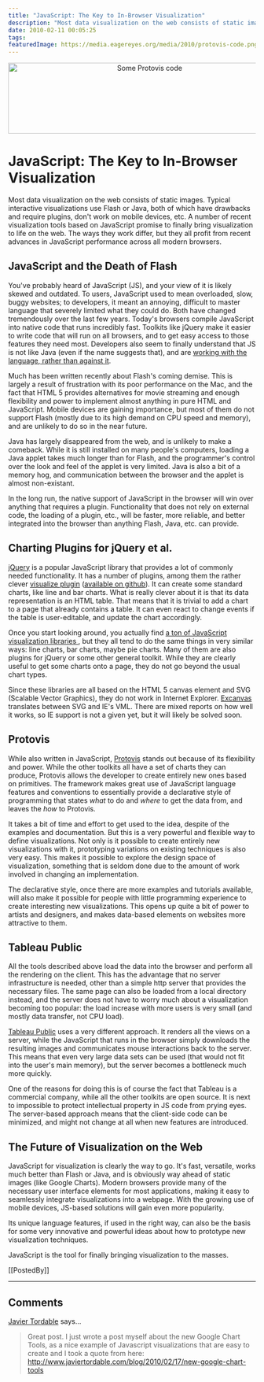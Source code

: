 ```yaml
---
title: "JavaScript: The Key to In-Browser Visualization"
description: "Most data visualization on the web consists of static images. Typical interactive visualizations use Flash or Java, both of which have drawbacks and require plugins, don't work on mobile devices, etc. A number of recent visualization tools based on JavaScript promise to finally bring visualization to life on the web. The ways they work differ, but they all profit from recent advances in JavaScript performance across all modern browsers."
date: 2010-02-11 00:05:25
tags: 
featuredImage: https://media.eagereyes.org/media/2010/protovis-code.png
---
```


<p align="center"><img src="https://media.eagereyes.org/media/2010/protovis-code.png" width="560" height="144" alt="Some Protovis code" /></p>

# JavaScript: The Key to In-Browser Visualization

Most data visualization on the web consists of static images. Typical interactive visualizations use Flash or Java, both of which have drawbacks and require plugins, don't work on mobile devices, etc. A number of recent visualization tools based on JavaScript promise to finally bring visualization to life on the web. The ways they work differ, but they all profit from recent advances in JavaScript performance across all modern browsers.

## JavaScript and the Death of Flash

You've probably heard of JavaScript (JS), and your view of it is likely skewed and outdated. To users, JavaScript used to mean overloaded, slow, buggy websites; to developers, it meant an annoying, difficult to master language that severely limited what they could do. Both have changed tremendously over the last few years. Today's browsers compile JavaScript into native code that runs incredibly fast. Toolkits like jQuery make it easier to write code that will run on all browsers, and to get easy access to those features they need most. Developers also seem to finally understand that JS is not like Java (even if the name suggests that), and are <a href="http://javascript.crockford.com/">working with the language, rather than against it</a>.

Much has been written recently about Flash's coming demise. This is largely a result of frustration with its poor performance on the Mac, and the fact that HTML 5 provides alternatives for movie streaming and enough flexibility and power to implement almost anything in pure HTML and JavaScript. Mobile devices are gaining importance, but most of them do not support Flash (mostly due to its high demand on CPU speed and memory), and are unlikely to do so in the near future.

Java has largely disappeared from the web, and is unlikely to make a comeback. While it is still installed on many people's computers, loading a Java applet takes much longer than for Flash, and the programmer's control over the look and feel of the applet is very limited. Java is also a bit of a memory hog, and communication between the browser and the applet is almost non-existant.

In the long run, the native support of JavaScript in the browser will win over anything that requires a plugin. Functionality that does not rely on external code, the loading of a plugin, etc., will be faster, more reliable, and better integrated into the browser than anything Flash, Java, etc. can provide.

## Charting Plugins for jQuery et al.

<a href="http://jquery.com/">jQuery</a> is a popular JavaScript library that provides a lot of commonly needed functionality. It has a number of plugins, among them the rather clever <a href="http://www.filamentgroup.com/lab/update_to_jquery_visualize_accessible_charts_with_html5_from_designing_with/">visualize plugin</a> (<a href="http://github.com/em-/jquery-visualize">available on github</a>). It can create some standard charts, like line and bar charts. What is really clever about it is that its data representation is an HTML table. That means that it is trivial to add a chart to a page that already contains a table. It can even react to change events if the table is user-editable, and update the chart accordingly. 

Once you start looking around, you actually find <a href="http://sixrevisions.com/javascript/20-fresh-javascript-data-visualization-libraries/"> a ton of JavaScript visualization libraries </a>, but they all tend to do the same things in very similar ways: line charts, bar charts, maybe pie charts. Many of them are also plugins for jQuery or some other general toolkit. While they are clearly useful to get some charts onto a page, they do not go beyond the usual chart types.

Since these libraries are all based on the HTML 5 canvas element and SVG (Scalable Vector Graphics), they do not work in Internet Explorer. <a href="http://code.google.com/p/explorercanvas/">Excanvas</a> translates between SVG and IE's VML. There are mixed reports on how well it works, so IE support is not a given yet, but it will likely be solved soon.

## Protovis

While also written in JavaScript, <a href="http://protovis.org/">Protovis</a> stands out because of its flexibility and power. While the other toolkits all have a set of charts they can produce, Protovis allows the developer to create entirely new ones based on primitives. The framework makes great use of JavaScript language features and conventions to essentially provide a declarative style of programming that states <em>what</em> to do and <em>where</em> to get the data from, and leaves the <em>how</em> to Protovis.

It takes a bit of time and effort to get used to the idea, despite of the examples and documentation. But this is a very powerful and flexible way to define visualizations. Not only is it possible to create entirely new visualizations with it, prototyping variations on existing techniques is also very easy. This makes it possible to explore the design space of visualization, something that is seldom done due to the amount of work involved in changing an implementation.

The declarative style, once there are more examples and tutorials available, will also make it possible for people with little programming experience to create interesting new visualizations. This opens up quite a bit of power to artists and designers, and makes data-based elements on websites more attractive to them.

## Tableau Public

All the tools described above load the data into the browser and perform all the rendering on the client. This has the advantage that no server infrastructure is needed, other than a simple http server that provides the necessary files. The same page can also be loaded from a local directory instead, and the server does not have to worry much about a visualization becoming too popular: the load increase with more users is very small (and mostly data transfer, not CPU load).

<a href="http://www.tableausoftware.com/public/">Tableau Public</a> uses a very different approach. It renders all the views on a server, while the JavaScript that runs in the browser simply downloads the resulting images and communicates mouse interactions back to the server. This means that even very large data sets can be used (that would not fit into the user's main memory), but the server becomes a bottleneck much more quickly.

One of the reasons for doing this is of course the fact that Tableau is a commercial company, while all the other toolkits are open source. It is next to impossible to protect intellectual property in JS code from prying eyes. The server-based approach means that the client-side code can be minimized, and might not change at all when new features are introduced.

## The Future of Visualization on the Web

JavaScript for visualization is clearly the way to go. It's fast, versatile, works much better than Flash or Java, and is obviously way ahead of static images (like Google Charts). Modern browsers provide many of the necessary user interface elements for most applications, making it easy to seamlessly integrate visualizations into a webpage. With the growing use of mobile devices, JS-based solutions will gain even more popularity.

Its unique language features, if used in the right way, can also be the basis for some very innovative and powerful ideas about how to prototype new visualization techniques.

JavaScript is the tool for finally bringing visualization to the masses.

[[PostedBy]]

<aside class="comments">

---
## Comments

<a href="http://www.javiertordable.com" rel="nofollow noopener" target="_blank">Javier Tordable</a> says…
>	Great post. I just wrote a post myself about the new Google Chart Tools, as a nice example of Javascript visualizations that are easy to create and I took a quote from here:
>	<a href="http://www.javiertordable.com/blog/2010/02/17/new-google-chart-tools">
>	http://www.javiertordable.com/blog/2010/02/17/new-google-chart-tools
>	</a>
>	
>	

</aside>

